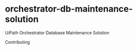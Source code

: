 # orchestrator-db-maintenance-solution
UiPath Orchestrator Database Maintenance Solution

Contributing
